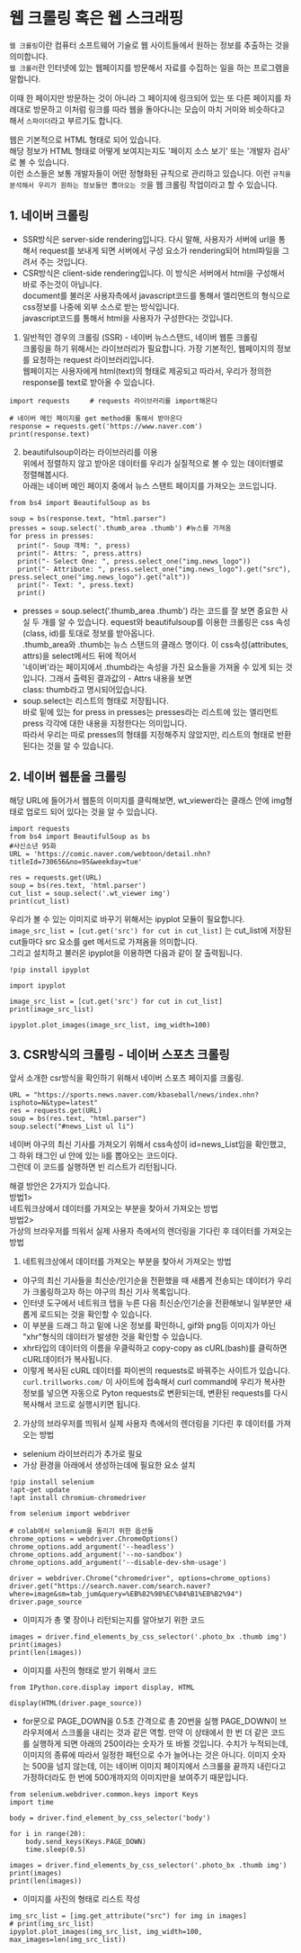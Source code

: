 # 웹 크롤링 혹은 웹 스크래핑 

`웹 크롤링`이란 컴퓨터 소프트웨어 기술로 웹 사이트들에서 원하는 정보를 추출하는 것을 의미합니다.  
`웹 크롤러`란 인터넷에 있는 웹페이지를 방문해서 자료를 수집하는 일을 하는 프로그램을 말합니다.  

이때 한 페이지만 방문하는 것이 아니라 그 페이지에 링크되어 있는 또 다른 페이지를 차례대로 방문하고 이처럼 링크를 따라 웹을 돌아다니는 모습이 마치 거미와 비슷하다고 해서 `스파이더`라고 부르기도 합니다.  

웹은 기본적으로 HTML 형태로 되어 있습니다.  
해당 정보가 HTML 형태로 어떻게 보여지는지도 '페이지 소스 보기' 또는 '개발자 검사' 로 볼 수 있습니다.  
이런 소스들은 보통 개발자들이 어떤 정형화된 규칙으로 관리하고 있습니다. 이런 `규칙을 분석해서 우리가 원하는 정보들만 뽑아오는 것`을 웹 크롤링 작업이라고 할 수 있습니다. 

## 1. 네이버 크롤링  
* SSR방식은 server-side rendering입니다. 다시 말해, 사용자가 서버에 url을 통해서 request를 보내게 되면 서버에서 구성 요소가 rendering되어 html파일을 그려서 주는 것입니다.  
* CSR방식은 client-side rendering입니다. 이 방식은 서버에서 html을 구성해서 바로 주는것이 아닙니다.  
document를 불러온 사용자측에서 javascript코드를 통해서 엘리먼트의 형식으로 css정보를 나중에 외부 소스로 받는 방식입니다.  
javascript코드를 통해서 html을 사용자가 구성한다는 것입니다.  

1. 일반적인 경우의 크롤링 (SSR) - 네이버 뉴스스탠드, 네이버 웹툰 크롤링  
크롤링을 하기 위해서는 라이브러리가 필요합니다. 가장 기본적인, 웹페이지의 정보를 요청하는 request 라이브러리입니다.    
웹페이지는 사용자에게 html(text)의 형태로 제공되고 따라서, 우리가 정의한 response를 text로 받아올 수 있습니다.   
```
import requests		# requests 라이브러리를 import해온다

# 네이버 메인 페이지를 get method를 통해서 받아온다
response = requests.get('https://www.naver.com') 
print(response.text)
```
2. beautifulsoup이라는 라이브러리를 이용  
위에서 정렬하지 않고 받아온 데이터를 우리가 실질적으로 볼 수 있는 데이터별로 정렬해봅시다.  
아래는 네이버 메인 페이지 중에서 뉴스 스탠트 페이지를 가져오는 코드입니다.  
```
from bs4 import BeautifulSoup as bs

soup = bs(response.text, "html.parser")
presses = soup.select('.thumb_area .thumb') #뉴스를 가져옴
for press in presses:
  print("- Soup 객체: ", press)
  print("- Attrs: ", press.attrs)
  print("- Select One: ", press.select_one("img.news_logo"))
  print("- Attribute: ", press.select_one("img.news_logo").get("src"), press.select_one("img.news_logo").get("alt"))
  print("- Text: ", press.text)
  print()    
```  
  * presses = soup.select('.thumb_area .thumb') 라는 코드를 잘 보면 중요한 사실 두 개를 알 수 있습니다.
    equest와 beautifulsoup를 이용한 크롤링은 css 속성(class, id)를 토대로 정보를 받아옵니다.  
    .thumb_area와 .thumb는 뉴스 스탠드의 클래스 명이다. 이 css속성(attributes, attrs)을 select메서드 뒤에 적어서  
    '네이버'라는 페이지에서 .thumb라는 속성을 가진 요소들을 가져올 수 있게 되는 것입니다. 그래서 출력된 결과값의 - Attrs 내용을 보면  
    class: thumb라고 명시되어있습니다.
  * soup.select는 리스트의 형태로 저장됩니다.  
    바로 밑에 있는 for press in presses는 presses라는 리스트에 있는 엘리먼트 press 각각에 대한 내용을 지정한다는 의미입니다.  
    따라서 우리는 따로 presses의 형태를 지정해주지 않았지만, 리스트의 형태로 반환된다는 것을 알 수 있습니다.   
    
## 2. 네이버 웹툰을 크롤링  
해당 URL에 들어가서 웹툰의 이미지를 클릭해보면, wt_viewer라는 클래스 안에 img형태로 업로드 되어 있다는 것을 알 수 있습니다. 
```
import requests
from bs4 import BeautifulSoup as bs
#사신소년 95화
URL = 'https://comic.naver.com/webtoon/detail.nhn?titleId=730656&no=95&weekday=tue'

res = requests.get(URL)
soup = bs(res.text, 'html.parser')
cut_list = soup.select('.wt_viewer img')
print(cut_list)
```
우리가 볼 수 있는 이미지로 바꾸기 위해서는 ipyplot 모듈이 필요합니다.  
`image_src_list = [cut.get('src') for cut in cut_list]` 는 cut_list에 저장된 cut들마다 src 요소를 get 메서드로 가져옴을 의미합니다.  
그리고 설치하고 불러온 ipyplot을 이용하면 다음과 같이 잘 출력됩니다. 
```
!pip install ipyplot

import ipyplot

image_src_list = [cut.get('src') for cut in cut_list]
print(image_src_list)

ipyplot.plot_images(image_src_list, img_width=100)
```
## 3. CSR방식의 크롤링 - 네이버 스포츠 크롤링  
앞서 소개한 csr방식을 확인하기 위해서 네이버 스포츠 페이지를 크롤링. 
```
URL = "https://sports.news.naver.com/kbaseball/news/index.nhn?isphoto=N&type=latest"
res = requests.get(URL)
soup = bs(res.text, "html.parser")
soup.select("#news_List ul li")
```
네이버 야구의 최신 기사를 가져오기 위해서 css속성이 id=news_List임을 확인했고, 그 하위 태그인 ul 안에 있는 li를 뽑아오는 코드이다.   
그런데 이 코드를 실행하면 빈 리스트가 리턴됩니다.   

해결 방안은 2가지가 있습니다.   
방법1>  
네트워크상에서 데이터를 가져오는 부분을 찾아서 가져오는 방법    
방법2>   
가상의 브라우저를 띄워서 실제 사용자 측에서의 렌더링을 기다린 후 데이터를 가져오는 방법    
  
1. 네트워크상에서 데이터를 가져오는 부분을 찾아서 가져오는 방법    
  * 야구의 최신 기사들을 최신순/인기순을 전환했을 때 새롭게 전송되는 데이터가 우리가 크롤링하고자 하는 야구의 최신 기사 목록입니다. 
  * 인터넷 도구에서 네트워크 탭을 누른 다음 최신순/인기순을 전환해보니 일부분만 새롭게 로드되는 것을 확인할 수 있습니다. 
  * 이 부분을 드래그 하고 밑에 나온 정보를 확인하니, gif와 png등 이미지가 아닌 "xhr"형식의 데이터가 발생한 것을 확인할 수 있습니다.  
  * xhr타입의 데이터의 이름을 우클릭하고 copy-copy as cURL(bash)를 클릭하면 cURL데이터가 복사됩니다. 
  *  이렇게 복사된 cURL 데이터를 파이썬의 requests로 바꿔주는 사이트가 있습니다. `curl.trillworks.com/` 
  이 사이트에 접속해서 curl command에 우리가 복사한 정보를 넣으면 자동으로 Pyton requests로 변환되는데, 
  변환된 requests를 다시 복사해서 코드로 실행시키면 됩니다.  
  
 2. 가상의 브라우저를 띄워서 실제 사용자 측에서의 렌더링을 기다린 후 데이터를 가져오는 방법    
  * selenium 라이브러리가 추가로 필요  
  * 가상 환경을 아래에서 생성하는데에 필요한 요소 설치 

```
!pip install selenium
!apt-get update
!apt install chromium-chromedriver
```
```
from selenium import webdriver

# colab에서 selenium을 돌리기 위한 옵션들
chrome_options = webdriver.ChromeOptions()
chrome_options.add_argument('--headless')
chrome_options.add_argument('--no-sandbox')
chrome_options.add_argument('--disable-dev-shm-usage')
```
```
driver = webdriver.Chrome("chromedriver", options=chrome_options)
driver.get("https://search.naver.com/search.naver?where=image&sm=tab_jum&query=%EB%82%98%EC%84%B1%EB%B2%94")
driver.page_source
```
   * 이미지가 총 몇 장이나 리턴되는지를 알아보기 위한 코드
```
images = driver.find_elements_by_css_selector('.photo_bx .thumb img')
print(images)
print(len(images))
```
   * 이미지를 사진의 형태로 받기 위해서 코드
```
from IPython.core.display import display, HTML

display(HTML(driver.page_source))
```
   * for문으로 PAGE_DOWN을 0.5초 간격으로 총 20번을 실행 PAGE_DOWN이 브라우저에서 스크롤을 내리는 것과 같은 역할. 만약 이 상태에서 한 번 더 같은 코드를 실행하게 되면 아래의 250이라는 숫자가 또 바뀔 것입니다.
수치가 누적되는데, 이미지의 종류에 따라서 일정한 패턴으로 수가 늘어나는 것은 아니다. 이미지 숫자는 500을 넘지 않는데, 이는 네이버 이미지 페이지에서 스크롤을 끝까지 내린다고 가정하더라도 한 번에 500개까지의 이미지만을 보여주기 때문입니다.
```
from selenium.webdriver.common.keys import Keys
import time

body = driver.find_element_by_css_selector('body')

for i in range(20):
    body.send_keys(Keys.PAGE_DOWN)
    time.sleep(0.5)

images = driver.find_elements_by_css_selector('.photo_bx .thumb img')
print(images)
print(len(images))
```
   * 이미지를 사진의 형태로 리스트 작성
```
img_src_list = [img.get_attribute("src") for img in images]
# print(img_src_list)
ipyplot.plot_images(img_src_list, img_width=100, max_images=len(img_src_list))
```

